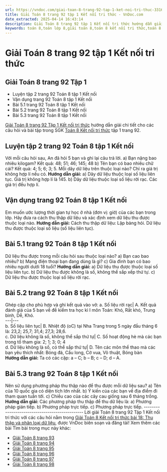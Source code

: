 ```yaml
---
url: https://vndoc.com/giai-toan-8-trang-92-tap-1-ket-noi-tri-thuc-331606
title: Giải Toán 8 trang 92 tập 1 Kết nối tri thức - VnDoc.com
date_extracted: 2025-04-14 16:43:14
description: Giải Toán 8 trang 92 tập 1 Kết nối tri thức hướng dẫn giải chi tiết các câu hỏi và bài tập trong SGK Toán 8 Kết nối tri thức tập 1.
keywords: toán 8,toán lớp 8,giải toán 8,toán 8 kết nối tri thức,toán 8 kết nối tri thức bài 18,toán 8 kết nối tri thức bài Thu thập và phân loại dữ liệu,toán lớp 8 kết nối tri thức,giải toán 8 kết nối tri thức,giải sgk toán 8 kết nối tri thức,sgk toán 8 kết nối tri thức,toán 8 Thu thập và phân loại dữ liệu,toán 8 bài 18,giải toán 8 bài 18,bài 18 toán 8,toán 8 trang 92,giải toán 8 trang 92,giải toán lớp 8 trang 92,toán lớp 8 trang 92,5.1 sgk toán 8 tập 1,5.2 sgk toán 8 tập 1,5.3 sgk toán 8 tập 1
---
```


# Giải Toán 8 trang 92 tập 1 Kết nối tri thức
## **Giải Toán 8 trang 92 Tập 1**
  * Luyện tập 2 trang 92 Toán 8 tập 1 Kết nối
  * Vận dụng trang 92 Toán 8 tập 1 Kết nối
  * Bài 5.1 trang 92 Toán 8 tập 1 Kết nối
  * Bài 5.2 trang 92 Toán 8 tập 1 Kết nối
  * Bài 5.3 trang 92 Toán 8 tập 1 Kết nối

[Giải Toán 8 trang 92 Tập 1 Kết nối tri thức](<https://vndoc.com/giai-toan-8-trang-92-tap-1-ket-noi-tri-thuc-331606>) hướng dẫn giải chi tiết cho các câu hỏi và bài tập trong SGK [Toán 8 Kết nối tri thức](<https://vndoc.com/toan-8-ket-noi-tri-thuc>) tập 1 trang 92.
## **Luyện tập 2 trang 92 Toán 8 tập 1 Kết nối**
Với mỗi câu hỏi sau, An đã hỏi 5 bạn và ghi lại câu trả lời.
a\) Bạn nặng bao nhiêu kilogam? Kết quả: 48; 51; 46; 145; 48
b\) Tên bạn có bao nhiêu chữ cái? Kết quả: 4; 5; 6; 3; 5.
Mỗi dãy dữ liệu trên thuộc loại nào? Chỉ ra giá trị không hợp lí nếu có.
**Hướng dẫn giải:**
a\) Dãy dữ liệu thuộc loại số liệu liên tục. Giá trị không hợp lí là 145.
b\) Dãy dữ liệu thuộc loại số liệu rời rạc. Các giá trị đều hợp lí.
## **Vận dụng trang 92 Toán 8 tập 1 Kết nối**
Em muốn ước lượng thời gian tự học ở nhà \(đơn vị: giờ\) của các bạn trong lớp. Hãy đưa ra cách thu thập dữ liệu và xác định xem dữ liệu thu được thuộc loại nào.
**Hướng dẫn giải:**
Cách thu thập dữ liệu: Lập bảng hỏi.
Dữ liệu thu được thuộc loại số liệu \(số liệu liên tục\).
## **Bài 5.1 trang 92 Toán 8 tập 1 Kết nối**
Dữ liệu thu được trong mỗi câu hỏi sau thuộc loại nào?
a\) Bạn cao bao nhiêu?
b\) Mạng điện thoại bạn đang dùng là gì?
c\) Gia đình bạn có bao nhiêu người dưới 18 tuổi?
**Hướng dẫn giải:**
a\) Dữ liệu thu được thuộc loại số liệu liên tục.
b\) Dữ liệu thu được không là số, không thể sắp xếp thứ tự.
c\) Dữ liệu thu được thuộc loại số liệu rời rạc.
## **Bài 5.2 trang 92 Toán 8 tập 1 Kết nối**
Ghép cặp cho phù hợp và ghi kết quả vào vở:
a. Số liệu rời rạc| A. Kết quả đánh giá của 5 bạn về đề kiểm tra học kì I môn Toán: Khó, Rất khó, Trung bình, Dễ, Khó.  
---|---  
b. Số liệu liên tục| B. Nhiệt độ \(oC\) tại Nha Trang trong 5 ngày đầu tháng 6 là: 23,2; 25,7; 31,4; 27,3; 28,6.  
c. Dữ liệu không là số, không thể sắp thứ tự| C. Số hoạt động hè mà các bạn trong tổ tham gia: 2; 1; 3; 0; 4  
d. Dữ liệu không là số, có thể sắp thứ tự| D. Tên các môn thể thao mà các bạn yêu thích nhất: Bóng đá, Cầu long, Cờ vua, Võ thuật, Bóng bàn  
**Hướng dẫn giải:**
Ta có các cặp: a – C; b – B; c – D; d – A.
## **Bài 5.3 trang 92 Toán 8 tập 1 Kết nối**
Nên sử dụng phương pháp thu thập nào để thu được mỗi dữ liệu sau?
a\) Tên của 10 quốc gia có diện tích lớn nhất.
b\) Ý kiến của các bạn về địa điểm đi tham quan tuần tới.
c\) Chiều cao của các cây cau giống sau 6 tháng trồng.
**Hướng dẫn giải:**
Các phương pháp thu thập để thu dữ liệu là:
a\) Phương pháp gián tiếp.
b\) Phương pháp trực tiếp.
c\) Phương pháp trực tiếp.
\-----------------------------------------------
Lời giải Toán 8 trang 92 Tập 1 Kết nối tri thức với các câu hỏi nằm trong [Giải Toán 8 Kết nối tri thức bài 18: Thu thập và phân loại dữ liệu](<https://vndoc.com/toan-8-ket-noi-tri-thuc-bai-18-295234>), được VnDoc biên soạn và đăng tải\!
Xem thêm các bài Tìm bài trong mục này khác:
  * [Giải Toán 8 trang 93 ](</giai-toan-8-trang-93-tap-1-ket-noi-tri-thuc-331607>)
  * [Giải Toán 8 trang 94 ](</giai-toan-8-trang-94-tap-1-ket-noi-tri-thuc-331608>)
  * [Giải Toán 8 trang 95 ](</giai-toan-8-trang-95-tap-1-ket-noi-tri-thuc-331609>)
  * [Giải Toán 8 trang 96 ](</giai-toan-8-trang-96-tap-1-ket-noi-tri-thuc-331610>)
  * [Giải Toán 8 trang 97 ](</giai-toan-8-trang-97-tap-1-ket-noi-tri-thuc-331611>)
  * [Giải Toán 8 trang 98 ](</giai-toan-8-trang-98-tap-1-ket-noi-tri-thuc-331612>)

